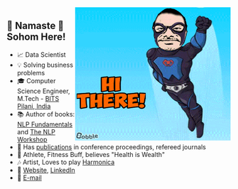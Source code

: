 <img align="right" width=350 height=300 alt="GIF" src="https://github.com/sohomghosh/sohomghosh/blob/master/Hithere21_bobble-keyboard-watermark-v5_HD_84_3096_1.gif" />

## :pray: Namaste :pray: Sohom Here!
- :chart_with_upwards_trend: Data Scientist
- :bulb: Solving business problems
- :mortar_board: Computer Science Engineer, M.Tech - [BITS Pilani, India](http://www.bits-pilani.ac.in/)
- :books: Author of books: [NLP Fundamentals](https://www.packtpub.com/in/big-data-and-business-intelligence/natural-language-processing-fundamentals) and [The NLP Workshop](https://www.packtpub.com/in/data/the-natural-language-processing-workshop-second-edition)
- :page_facing_up: Has [publications](https://scholar.google.com/citations?user=7Jm4_McAAAAJ&hl=en) in conference proceedings, refereed journals
- :runner: Athlete, Fitness Buff, believes "Health is Wealth"
- :notes: Artist, Loves to play [Harmonica](https://www.youtube.com/watch?v=ajFlw7rnfkI&list=PLWVXvBh2xmj_yWcdldvo6w1LD1C-d4xSw&ab_channel=SohomGhosh)
- :link: [Website](https://sohomghosh.github.io/), [LinkedIn](https://www.linkedin.com/in/sohomghosh) 
- :incoming_envelope: [E-mail](mailto:sohom1ghosh@gmail.com)
